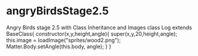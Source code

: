 # angryBirdsStage2.5
Angry Birds stage 2.5 with Class Inheritance and Images
class Log extends BaseClass{
  constructor(x,y,height,angle){
    super(x,y,20,height,angle);
    this.image = loadImage("sprites/wood2.png");
    Matter.Body.setAngle(this.body, angle);
  }
}